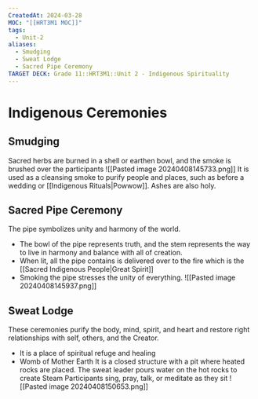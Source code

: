 ```yaml
---
CreatedAt: 2024-03-28
MOC: "[[HRT3M1 MOC]]"
tags:
  - Unit-2
aliases:
  - Smudging
  - Sweat Lodge
  - Sacred Pipe Ceremony
TARGET DECK: Grade 11::HRT3M1::Unit 2 - Indigenous Spirituality
---
```

# Indigenous Ceremonies

## Smudging
Sacred herbs are burned in a shell or earthen bowl, and the smoke is brushed over the participants
![[Pasted image 20240408145733.png]]
It is used as a cleansing smoke to purify people and places, such as before a wedding or [[Indigenous Rituals|Powwow]]. Ashes are also holy.


## Sacred Pipe Ceremony
The pipe symbolizes unity and harmony of the world.
- The bowl of the pipe represents truth, and the stem represents the way to live in harmony and balance with all of creation.
- When lit, all the pipe contains is delivered over to the fire which is the [[Sacred Indigenous People|Great Spirit]]
- Smoking the pipe stresses the unity of everything.
![[Pasted image 20240408145937.png]]


## Sweat Lodge
These ceremonies purify the body, mind, spirit, and heart and restore right relationships with self, others, and the Creator.
- It is a place of spiritual refuge and healing
- Womb of Mother Earth
It is a closed structure with a pit where heated rocks are placed.
The sweat leader pours water on the hot rocks to create Steam
Participants sing, pray, talk, or meditate as they sit
![[Pasted image 20240408150653.png]]
